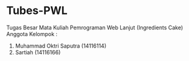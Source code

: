 # Tubes-PWL
Tugas Besar Mata Kuliah Pemrograman Web Lanjut (Ingredients Cake)
Anggota Kelompok :
1. Muhammad Oktri Saputra (14116114)
2. Sartiah (14116166)
